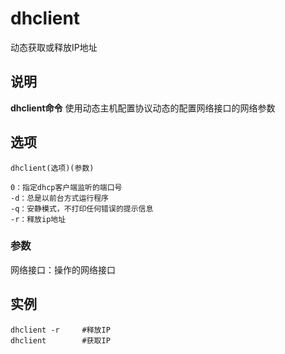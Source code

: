 dhclient
===

动态获取或释放IP地址

## 说明

**dhclient命令** 使用动态主机配置协议动态的配置网络接口的网络参数

## 选项

```
dhclient(选项)(参数)
```

  

```
0：指定dhcp客户端监听的端口号
-d：总是以前台方式运行程序
-q：安静模式，不打印任何错误的提示信息
-r：释放ip地址
```

### 参数  

网络接口：操作的网络接口

## 实例

```
dhclient -r     #释放IP
dhclient        #获取IP
```


